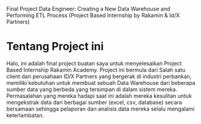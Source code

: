 Final Project Data Engineer: Creating a New Data Warehouse and Performing ETL Process
(Project Based Internship by Rakamin & Id/X Partners)

# Tentang Project ini
Halo, ini adalah final project buatan saya untuk menyelesaikan Project Based Internship Rakamin Academy. Project ini bermula dari Salah satu client dari perusahaan ID/X Partners yang bergerak di industri perbankan, memiliki kebutuhan untuk membuat sebuah Data Warehouse dari beberapa sumber data yang berbeda yang tersimpan di dalam sistem mereka. Permasalahan yang mereka hadapi saat ini adalah mereka kesulitan untuk mengekstrak data dari berbagai sumber (excel, csv, database) secara bersamaan sehingga pelaporan dan analisis data mereka selalu mengalami keterlambatan.


